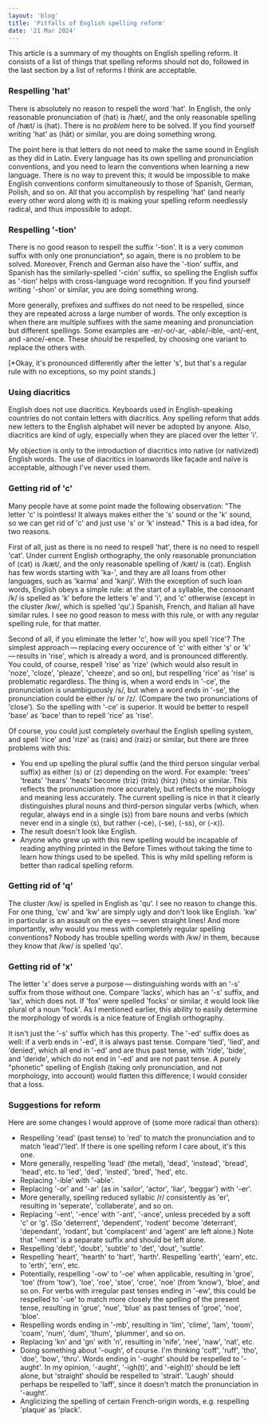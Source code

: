 ```yaml
---
layout: 'blog'
title: 'Pitfalls of English spelling reform'
date: '21 Mar 2024'
---
```


This article is a summary of my thoughts on English spelling reform. It consists of a list of things that spelling reforms should not do, followed in the last section by a list of reforms I think are acceptable.

### Respelling 'hat'

There is absolutely no reason to respell the word 'hat'. In English, the only reasonable pronunciation of ⟨hat⟩ is /hæt/, and the only reasonable spelling of /hæt/ is ⟨hat⟩. There is no _problem_ here to be solved. If you find yourself writing 'hat' as ⟨hät⟩ or similar, you are doing something wrong.

The point here is that letters do not need to make the same sound in English as they did in Latin. Every language has its own spelling and pronunciation conventions, and you need to learn the conventions when learning a new language. There is no way to prevent this; it would be impossible to make English conventions conform simultaneously to those of Spanish, German, Polish, and so on. All that you accomplish by respelling 'hat' (and nearly every other word along with it) is making your spelling reform needlessly radical, and thus impossible to adopt.

### Respelling '-tion'

There is no good reason to respell the suffix '-tion'. It is a very common suffix with only one pronunciation*, so again, there is no problem to be solved. Moreover, French and German also have the '-tion' suffix, and Spanish has the similarly-spelled '-ción' suffix, so spelling the English suffix as '-tion' helps with cross-language word recognition. If you find yourself writing '-shon' or similar, you are doing something wrong.

More generally, prefixes and suffixes do not need to be respelled, since they are repeated across a large number of words. The only exception is when there are multiple suffixes with the same meaning and pronunciation but different spellings. Some examples are -er/-or/-ar, -able/-ible, -ant/-ent, and -ance/-ence. These _should_ be respelled, by choosing one variant to replace the others with.

\[*Okay, it's pronounced differently after the letter 's', but that's a regular rule with no exceptions, so my point stands.\]

### Using diacritics

English does not use diacritics. Keyboards used in English-speaking countries do not contain letters with diacritics. Any spelling reform that adds new letters to the English alphabet will never be adopted by anyone. Also, diacritics are kind of ugly, especially when they are placed over the letter 'i'.

My objection is only to the introduction of diacritics into native (or nativized) English words. The use of diacritics in loanwords like façade and naïve is acceptable, although I've never used them.

### Getting rid of 'c'

Many people have at some point made the following observation: "The letter 'c' is pointless! It always makes either the 's' sound or the 'k' sound, so we can get rid of 'c' and just use 's' or 'k' instead." This is a bad idea, for two reasons.

First of all, just as there is no need to respell 'hat', there is no need to respell 'cat'. Under current English orthography, the only reasonable pronunciation of ⟨cat⟩ is /kæt/, and the only reasonable spelling of /kæt/ is ⟨cat⟩. English has few words starting with 'ka-', and they are all loans from other languages, such as 'karma' and 'kanji'. With the exception of such loan words, English obeys a simple rule: at the start of a syllable, the consonant /k/ is spelled as 'k' before the letters 'e' and 'i', and 'c' otherwise (except in the cluster /kw/, which is spelled 'qu'.) Spanish, French, and Italian all have similar rules. I see no good reason to mess with this rule, or with any regular spelling rule, for that matter.

Second of all, if you eliminate the letter 'c', how will you spell 'rice'? The simplest approach&thinsp;&mdash;&thinsp;replacing every occurence of 'c' with either 's' or 'k'&thinsp;&mdash;&thinsp;results in 'rise', which is already a word, and is pronounced differently. You could, of course, respell 'rise' as 'rize' (which would also result in 'noze', 'cloze', 'pleaze', 'cheeze', and so on), but respelling 'rice' as 'rise' is problematic regardless. The thing is, when a word ends in '-ce', the pronunciation is unambiguously /s/, but when a word ends in '-se', the pronunciation could be either /s/ or /z/. (Compare the two pronunciations of 'close'). So the spelling with '-ce' is superior. It would be better to respell 'base' as 'bace' than to repell 'rice' as 'rise'.

Of course, you could just completely overhaul the English spelling system, and spell 'rice' and 'rize' as ⟨rais⟩ and ⟨raiz⟩ or similar, but there are three problems with this:

* You end up spelling the plural suffix (and the third person singular verbal suffix) as either ⟨s⟩ or ⟨z⟩ depending on the word. For example: 'trees' 'treats' 'hears' 'heats' become ⟨triz⟩ ⟨trits⟩ ⟨hirz⟩ ⟨hits⟩ or similar. This reflects the pronunciation more accurately, but reflects the morphology and meaning less accurately. The current spelling is nice in that it clearly distinguishes plural nouns and third-person singular verbs (which, when regular, always end in a single ⟨s⟩) from bare nouns and verbs (which never end in a single ⟨s⟩, but rather ⟨-ce⟩, ⟨-se⟩, ⟨-ss⟩, or ⟨-x⟩).
* The result doesn't look like English. 
* Anyone who grew up with this new spelling would be incapable of reading anything printed in the Before Times without taking the time to learn how things used to be spelled. This is why mild spelling reform is better than radical spelling reform.

### Getting rid of 'q'

The cluster /kw/ is spelled in English as 'qu'. I see no reason to change this. For one thing, 'cw' and 'kw' are simply ugly and don't look like English. 'kw' in particular is an assault on the eyes&thinsp;&mdash;&thinsp;seven straight lines! And more importantly, why would you mess with completely regular spelling conventions? Nobody has trouble spelling words with /kw/ in them, because they know that /kw/ is spelled 'qu'. 

### Getting rid of 'x'

The letter 'x' does serve a purpose&thinsp;&mdash;&thinsp;distinguishing words with an '-s' suffix from those without one. Compare 'lacks', which has an '-s' suffix, and 'lax', which does not. If 'fox' were spelled 'focks' or similar, it would look like plural of a noun 'fock'. As I mentioned earlier, this ability to easily determine the morphology of words is a nice feature of English orthography.

It isn't just the '-s' suffix which has this property. The '-ed' suffix does as well: if a verb ends in '-ed', it is always past tense. Compare 'tied', 'lied', and 'denied', which all end in '-ed' and are thus past tense, with 'ride', 'bide', and 'deride', which do not end in '-ed' and are not past tense. A purely "phonetic" spelling of English (taking only pronunciation, and not morphology, into account) would flatten this difference; I would consider that a loss.

### Suggestions for reform

Here are some changes I would approve of (some more radical than others):

* Respelling 'read' (past tense) to 'red' to match the pronunciation and to match 'lead'/'led'. If there is one spelling reform I care about, it's this one.
* More generally, respelling 'lead' (the metal), 'dead', 'instead', 'bread', 'head', etc. to 'led', 'ded', 'insted', 'bred', 'hed', etc.
* Replacing '-ible' with '-able'.
* Replacing '-or' and '-ar' (as in 'sailor', 'actor', 'liar', 'beggar') with '-er'.
* More generally, spelling reduced syllabic /r/ consistently as 'er', resulting in 'seperate', 'collaberate', and so on. 
* Replacing '-ent', '-ence' with '-ant', '-ance', unless preceded by a soft 'c' or 'g'. (So 'deterrent', 'dependent', 'rodent' become 'deterrant', 'dependant', 'rodant', but 'complacent' and 'agent' are left alone.) Note that '-ment' is a separate suffix and should be left alone. 
* Respelling 'debt', 'doubt', 'subtle' to 'det', 'dout', 'suttle'.
* Respelling 'heart', 'hearth' to 'hart', 'harth'. Respelling 'earth', 'earn', etc. to 'erth', 'ern', etc.
* Potentially, respelling '-ow' to '-oe' when applicable, resulting in 'groe', 'toe' (from 'tow'), 'loe', 'roe', 'stoe', 'croe', 'noe' (from 'know'), 'bloe', and so on. For verbs with irregular past tenses ending in '-ew', this could be respelled to '-ue' to match more closely the spelling of the present tense, resulting in 'grue', 'nue', 'blue' as past tenses of 'groe', 'noe', 'bloe'.
* Respelling words ending in '-mb', resulting in 'lim', 'clime', 'lam', 'toom', 'coam', 'num', 'dum', 'thum', 'plummer', and so on.
* Replacing 'kn' and 'gn' with 'n', resulting in 'nife', 'nee', 'naw', 'nat', etc.
* Doing something about '-ough', of course. I'm thinking 'coff', 'ruff', 'tho', 'doe', 'bow', 'thru'. Words ending in '-ought' should be respelled to '-aught'. In my opinion, '-aught', '-igh(t)', and '-eigh(t)' should be left alone, but 'straight' should be respelled to 'strait'. 'Laugh' should perhaps be respelled to 'laff', since it doesn't match the pronunciation in '-aught'.
* Anglicizing the spelling of certain French-origin words, e.g. respelling 'plaque' as 'plack'.